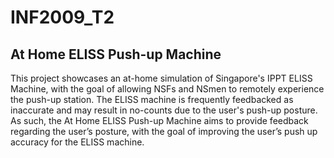# INF2009_T2


## At Home ELISS Push-up Machine
This project showcases an at-home simulation of Singapore's IPPT ELISS Machine, with the goal of allowing NSFs and NSmen to remotely experience the push-up station.
The ELISS machine is frequently feedbacked as inaccurate and may result in no-counts due to the user's push-up posture.
As such, the At Home ELISS Push-up Machine aims to provide feedback regarding the user’s posture, with the goal of improving the user’s push up accuracy for the ELISS machine.
